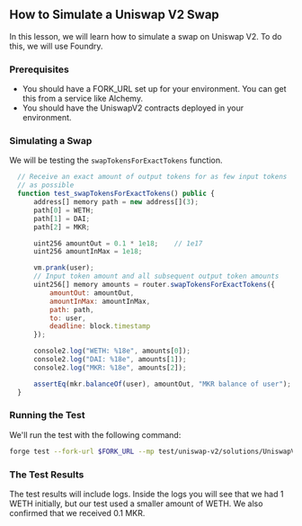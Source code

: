 ## How to Simulate a Uniswap V2 Swap

In this lesson, we will learn how to simulate a swap on Uniswap V2. To do this, we will use Foundry.

### Prerequisites

* You should have a FORK_URL set up for your environment. You can get this from a service like Alchemy. 
* You should have the UniswapV2 contracts deployed in your environment.

### Simulating a Swap

We will be testing the `swapTokensForExactTokens` function.  

```javascript
  // Receive an exact amount of output tokens for as few input tokens
  // as possible
  function test_swapTokensForExactTokens() public {
      address[] memory path = new address[](3);
      path[0] = WETH;
      path[1] = DAI;
      path[2] = MKR;

      uint256 amountOut = 0.1 * 1e18;    // 1e17
      uint256 amountInMax = 1e18;

      vm.prank(user);
      // Input token amount and all subsequent output token amounts
      uint256[] memory amounts = router.swapTokensForExactTokens({
          amountOut: amountOut,
          amountInMax: amountInMax,
          path: path,
          to: user,
          deadline: block.timestamp
      });

      console2.log("WETH: %18e", amounts[0]);
      console2.log("DAI: %18e", amounts[1]);
      console2.log("MKR: %18e", amounts[2]);

      assertEq(mkr.balanceOf(user), amountOut, "MKR balance of user");
  }
```

### Running the Test

We'll run the test with the following command:

```bash
forge test --fork-url $FORK_URL --mp test/uniswap-v2/solutions/UniswapV2Swap.test.sol --mt test_swapTokensForExactTokens -vvv
```

### The Test Results

The test results will include logs. Inside the logs you will see that we had 1 WETH initially, but our test used a smaller amount of WETH. We also confirmed that we received 0.1 MKR. 
